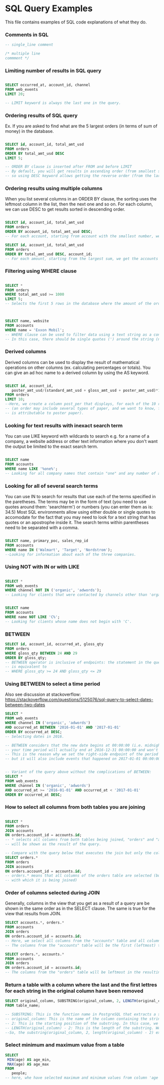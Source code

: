 # SQL Query Examples
This file contains examples of SQL code explanations of what they do.

### Comments in SQL

````sql
-- single_line comment

/* multiple line
commment */
````

### Limiting number of results in SQL query

````sql

SELECT occurred_at, account_id, channel
FROM web_events
LIMIT 20;

-- LIMIT keyword is always the last one in the query.
````


### Ordering results of SQL query

Ex. If you are asked to find what are the 5 largest orders (in terms of sum of money) in the database.

````sql

SELECT id, account_id, total_amt_usd
FROM orders
ORDER BY total_amt_usd DESC 
LIMIT 5;

-- ORDER BY clause is inserted after FROM and before LIMIT
-- By default, you will get results in ascending order (from smallest sum to the largest),
-- so using DESC keyword allows getting the reverse order (from the largest to the smallest sum).

````

### Ordering results using multiple columns
When you list several columns in an ORDER BY clause, the sorting uses the leftmost column in the list, then the next one and so on. For each column, we can use DESC to get results sorted in descending order.

````sql

SELECT id, account_id, total_amt_usd
FROM orders
ORDER BY account_id, total_amt_usd DESC;
-- For each account, starting from account with the smallest number, we get the amounts of all orders passed by this account, beginning with the largest amount.

SELECT id, account_id, total_amt_usd
FROM orders
ORDER BY total_amt_usd DESC, account_id;
-- For each amount, starting from the largest sum, we get the accounts that passed orders for this amount. For example, if there are multiple accounts that passed orders for 100 euros, the first account wil be the one with the smallest account_id.
````

### Filtering using WHERE clause

````sql

SELECT *
FROM orders
WHERE total_amt_usd >= 1000
LIMIT 5;
-- Selects the first 5 rows in the database where the amount of the order is greater than 1000.



SELECT name, website
FROM accounts
WHERE name = 'Exxon Mobil';
-- WHERE clause can be used to filter data using a text string as a condition for filtering.
-- In this case, there should be single quotes (') around the string (not double quotes (")).
````

### Derived columns
Derived columns can be used to display the result of mathematical operations on other columns (ex. calculating percentages or totals).
You can give an ad hoc name to a derived column by using the AS keyword.

````sql

SELECT id, account_id, 
   poster_amt_usd/(standard_amt_usd + gloss_amt_usd + poster_amt_usd)*100 AS post_per
FROM orders
LIMIT 10;
--Here, we create a column post_per that displays, for each of the 10 rows, the result of the calculation.
-- (an order may include several types of paper, and we want to know, for each order, what percentage of the revenue 
-- is attributable to poster paper).

````

### Looking for text results with inexact search term
You can use LIKE keyword with wildcards to search e.g. for a name of a company, a website address or other text information where you don't want the output be limited to the exact search term.

````sql

SELECT name
FROM accounts
WHERE name LIKE '%one%';
-- Looking for all company names that contain "one" and any number of any characters before or after the search term "one".

````

### Looking for all of several search terms
You can use IN to search for results that use each of the terms specified in the paretheses. 
The terms may be in the form of text (you need to use quotes around them: 'searchterm') or numbers (you can enter them as is: 34.5)
Most SQL environments allow using either double or single quotes to accomodate for the fact that you may need to look for a text string that has quotes or an apostrophe inside it.
The search terms within parentheses need to be separated with a comma.

````sql

SELECT name, primary_poc, sales_rep_id
FROM accounts
WHERE name IN ('Walmart', 'Target', 'Nordstrom');
--Looking for information about each of the three companies.
````


### Using NOT with IN or with LIKE

````sql 

SELECT *
FROM web_events
WHERE channel NOT IN ('organic', 'adwords');
-- Looking for clients that were contacted by channels other than 'organic' or 'adwords'


SELECT name
FROM accounts
WHERE name NOT LIKE 'C%';
-- Looking for clients whose name does not begin with 'C'.

````

### BETWEEN

````sql
SELECT id, account_id, occurred_at, gloss_qty
FROM orders
WHERE gloss_qty BETWEEN 24 AND 29
ORDER BY gloss_qty;
-- BETWEEN operator is inclusive of endpoints: the statement in the query above
-- is equivalent to 
-- WHERE gloss_qty >= 24 AND gloss_qty <= 29
````

### Using BETWEEN to select a time period

Also see discussion at stackoverflow:
https://stackoverflow.com/questions/5125076/sql-query-to-select-dates-between-two-dates

````sql
SELECT *
FROM web_events
WHERE channel IN ('organic', 'adwords') 
AND occurred_at BETWEEN '2016-01-01' AND '2017-01-01'
ORDER BY occurred_at DESC;
-- Selecting dates in 2016.

-- BETWEEN considers that the new date begins at 00:00:00 (i.e. midnight). So if you use '2016-12-31' as the endpoint, 
-- your time period will actually end at 2016-12-31 00:00:00 and won't include events that occured after 00:00:00 on December, 31. 
-- This is the reason why we set the right-side endpoint of the period at '2017-01-01' 
-- but it will also include events that happened on 2017-01-01 00:00:00.


-- Variant of the query above without the complications of BETWEEN:
SELECT *
FROM web_events
WHERE channel IN ('organic', 'adwords') 
AND occurred_at >= '2016-01-01' AND occurred_at < '2017-01-01'
ORDER BY occurred_at DESC;
````

### How to select all columns from both tables you are joining

````sql

SELECT *
FROM orders
JOIN accounts
ON orders.account_id = accounts.id;
-- * selects all columns from both tables being joined, "orders" and "accounts", i.e. all these columns
-- will be shown as the result of the query.

-- Compare with the query below that executes the join but only the columns from the "orders" table will be shown:
SELECT orders.*
FROM orders
JOIN accounts
ON orders.account_id = accounts.id;
-- orders.* means that all columns of the orders table are selected (but none of the columns of the "accounts" table
-- with which it is being joined)

````

### Order of columns selected during JOIN
Generally, columns in the view that you get as a result of a query are be shown in the same order as in the SELECT clause. The same is true for the view that results from JOIN.

````sql
SELECT accounts.*, orders.*
FROM accounts
JOIN orders
ON orders.account_id = accounts.id;
-- Here, we select all columns from the "accounts" table and all columns from the "orders" table.
-- The columns from the "accounts" table will be the first (leftmost) to appear in the resulting view.

SELECT orders.*, accounts.*
FROM accounts
JOIN orders
ON orders.account_id = accounts.id;
-- The columns from the "orders" table will be leftmost in the resulting view
````

### Return a table with a column where the last and the first lettres for each string in the original column have been removed

````sql
SELECT original_column, SUBSTRING(original_column, 2, LENGTH(original_column) - 2) AS result 
FROM table_name;

-- SUBSTRING: This is the function name in PostgreSQL that extracts a substring from a string.
-- original_column: This is the name of the column containing the strings from which you want to extract the substring.
-- 2: This is the starting position of the substring. In this case, we start from the second character, as the index in PostgreSQL starts from 1.
-- LENGTH(original_column) - 2: This is the length of the substring. We subtract 2 from the length of the original string to exclude the first and last characters. By using LENGTH(original_column), we dynamically calculate the length of each string in the column.
--So, the substring(original_column, 2, length(original_column) - 2) expression will extract a substring from the original_column starting from the second character and having a length equal to the length of the original string minus 2 (excluding the first and last characters).
````

### Select minimum and maximum value from a table
````sql
SELECT 
 MIN(age) AS age_min, 
 MAX(age) AS age_max
FROM 
   people;
-- here, whe have selected maximum and minimum values from column 'age' from the table 'people'.
````